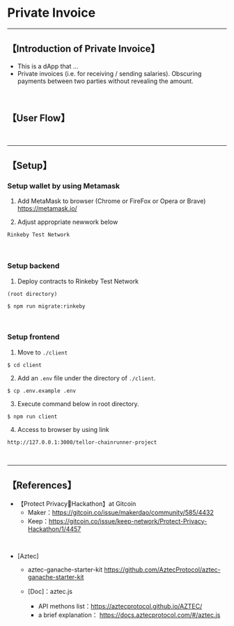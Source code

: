 # Private Invoice

***
## 【Introduction of Private Invoice】
- This is a dApp that ...
- Private invoices (i.e. for receiving / sending salaries). Obscuring payments between two parties without revealing the amount.

&nbsp;

## 【User Flow】

&nbsp;

***

## 【Setup】
### Setup wallet by using Metamask
1. Add MetaMask to browser (Chrome or FireFox or Opera or Brave)    
https://metamask.io/  


2. Adjust appropriate newwork below 
```
Rinkeby Test Network
```

&nbsp;


### Setup backend
1. Deploy contracts to Rinkeby Test Network
```
(root directory)

$ npm run migrate:rinkeby
```

&nbsp;


### Setup frontend
1. Move to `./client`
```
$ cd client
```

2. Add an `.env` file under the directory of `./client`.
```
$ cp .env.example .env
```

3. Execute command below in root directory.
```
$ npm run client
```

4. Access to browser by using link 
```
http://127.0.0.1:3000/tellor-chainrunner-project
```

&nbsp;


***

## 【References】
- 【Protect Privacy🔐Hackathon】at Gitcoin
  - Maker：https://gitcoin.co/issue/makerdao/community/585/4432
  - Keep：https://gitcoin.co/issue/keep-network/Protect-Privacy-Hackathon/1/4457

<br>

- [Aztec]
  - aztec-ganache-starter-kit
    https://github.com/AztecProtocol/aztec-ganache-starter-kit

  - [Doc]：aztec.js
    - API methons list：https://aztecprotocol.github.io/AZTEC/
    - a brief explanation： https://docs.aztecprotocol.com/#/aztec.js


